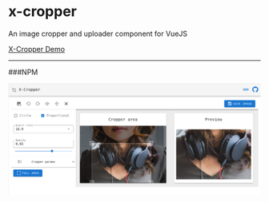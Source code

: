 # x-cropper
An image cropper and uploader component for VueJS

[X-Cropper Demo](https://mrsky1001.github.io/x-cropper/)

____
###NPM


![x-cropper](x-cropper.png)